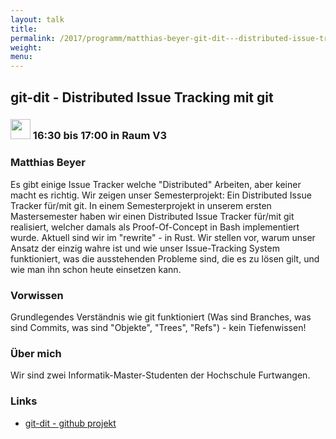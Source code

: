 ```yaml
---
layout: talk
title:
permalink: /2017/programm/matthias-beyer-git-dit---distributed-issue-tracking-mit-git/
weight:
menu:
---
```

## git-dit - Distributed Issue Tracking mit git

### <img height = "32" src="../../../images/talk.svg"> 16:30 bis 17:00 in Raum V3

### Matthias Beyer

Es gibt einige Issue Tracker welche "Distributed" Arbeiten, aber keiner macht es richtig. Wir zeigen unser Semesterprojekt: Ein Distributed Issue Tracker für/mit git.  In einem Semesterprojekt in unserem ersten Mastersemester haben wir einen Distributed Issue Tracker für/mit git realisiert, welcher damals als Proof-Of-Concept in Bash implementiert wurde. Aktuell sind wir im "rewrite" - in Rust. Wir stellen vor, warum unser Ansatz der einzig wahre ist und wie unser Issue-Tracking System funktioniert, was die ausstehenden Probleme sind, die es zu lösen gilt, und wie man ihn schon heute einsetzen kann.

### Vorwissen

Grundlegendes Verständnis wie git funktioniert (Was sind Branches, was sind Commits, was sind "Objekte", "Trees", "Refs") - kein Tiefenwissen!

### Über mich

Wir sind zwei Informatik-Master-Studenten der Hochschule Furtwangen.

### Links

- <a href="https://github.com/neithernut/git-dit/" target="_blank">git-dit - github projekt</a>